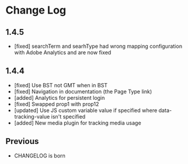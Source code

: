 # Change Log

## 1.4.5

 * [fixed] searchTerm and searhType had wrong mapping configuration with Adobe Analytics and are now fixed

## 1.4.4

 * [fixed] Use BST not GMT when in BST
 * [fixed] Navigation in documentation (the Page Type link)
 * [added] Analytics for persistent login
 * [fixed] Swapped prop1 with prop12
 * [updated] Use JS custom variable value if specified where data-tracking-value isn't specified
 * [added] New media plugin for tracking media usage

## Previous

 * CHANGELOG is born
